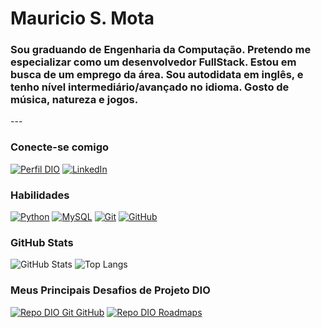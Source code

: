<h1>
    <span> Mauricio S. Mota</span>
</h1>
<h3>
Sou graduando de Engenharia da Computação. Pretendo me especializar como um desenvolvedor FullStack. Estou em busca de um emprego da área. Sou autodidata em inglês, e tenho nível intermediário/avançado no idioma. Gosto de música, natureza e jogos.
</h3>
---

### Conecte-se comigo

[![Perfil DIO](https://img.shields.io/badge/-Meu%20Perfil%20na%20DIO-4120a1?style=for-the-badge)](https://web.dio.me/users/mauricio_08_04/)
[![LinkedIn](https://img.shields.io/badge/-LinkedIn-000?style=for-the-badge&logo=linkedin&logoColor=30A3DC)](https://www.linkedin.com/in/mauricio-sartori-mota-91ba97236/)

### Habilidades

[![Python](https://img.shields.io/badge/python-000?style=for-the-badge&logo=python&logoColor=ffdd54)](https://python.org/)
[![MySQL](https://img.shields.io/badge/MySQL-000?style=for-the-badge&logo=mysql&logoColor=dark-blue)](https://www.mysql.com/)
[![Git](https://img.shields.io/badge/Git-000?style=for-the-badge&logo=git&logoColor=E94D5F)](https://git-scm.com/doc)
[![GitHub](https://img.shields.io/badge/GitHub-000?style=for-the-badge&logo=github&logoColor=30A3DC)](https://docs.github.com/)

### GitHub Stats

![GitHub Stats](https://github-readme-stats.vercel.app/api?username=jugimaujo&theme=transparent&bg_color=000&border_color=30A3DC&show_icons=true&icon_color=30A3DC&title_color=E94D5F&text_color=FFF)
![Top Langs](https://github-readme-stats-git-masterrstaa-rickstaa.vercel.app/api/top-langs/?username=jugimaujo&layout=compact&bg_color=000&border_color=30A3DC&title_color=E94D5F&text_color=FFF)

### Meus Principais Desafios de Projeto DIO

[![Repo DIO Git GitHub](https://github-readme-stats.vercel.app/api/pin/?username=elidianaandrade&repo=dio-lab-open-source&bg_color=000&border_color=30A3DC&show_icons=true&icon_color=30A3DC&title_color=E94D5F&text_color=FFF)](https://github.com/elidianaandrade/dio-lab-open-source)
[![Repo DIO Roadmaps](https://github-readme-stats.vercel.app/api/pin/?username=digitalinnovationone&repo=roadmaps&bg_color=000&border_color=30A3DC&show_icons=true&icon_color=30A3DC&title_color=E94D5F&text_color=FFF)](https://github.com/digitalinnovationone/roadmaps)

